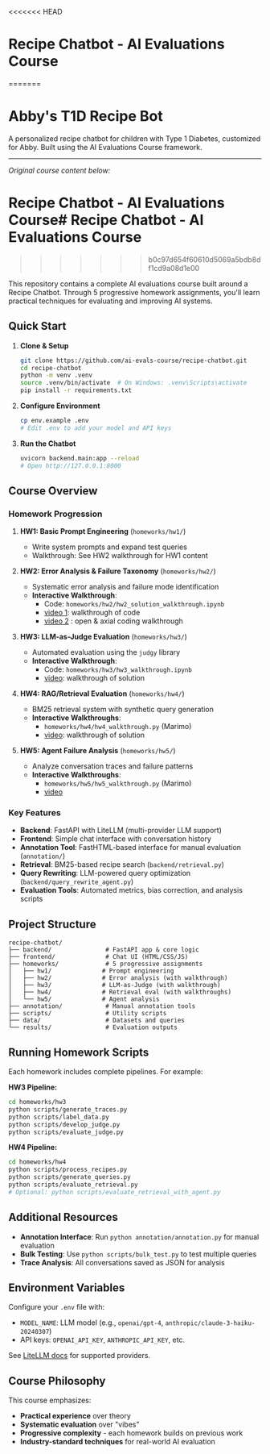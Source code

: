 <<<<<<< HEAD
# Recipe Chatbot - AI Evaluations Course
=======
# Abby's T1D Recipe Bot

A personalized recipe chatbot for children with Type 1 Diabetes, customized for Abby. Built using the AI Evaluations Course framework.

---

*Original course content below:*

# Recipe Chatbot - AI Evaluations Course# Recipe Chatbot - AI Evaluations Course
>>>>>>> b0c97d654f60610d5069a5bdb8df1cd9a08d1e00

This repository contains a complete AI evaluations course built around a Recipe Chatbot. Through 5 progressive homework assignments, you'll learn practical techniques for evaluating and improving AI systems.

## Quick Start

1. **Clone & Setup**
   ```bash
   git clone https://github.com/ai-evals-course/recipe-chatbot.git
   cd recipe-chatbot
   python -m venv .venv
   source .venv/bin/activate  # On Windows: .venv\Scripts\activate
   pip install -r requirements.txt
   ```

2. **Configure Environment**
   ```bash
   cp env.example .env
   # Edit .env to add your model and API keys
   ```

3. **Run the Chatbot**
   ```bash
   uvicorn backend.main:app --reload
   # Open http://127.0.0.1:8000
   ```

## Course Overview

### Homework Progression

1. **HW1: Basic Prompt Engineering** (`homeworks/hw1/`)
   - Write system prompts and expand test queries
   - Walkthrough: See HW2 walkthrough for HW1 content

2. **HW2: Error Analysis & Failure Taxonomy** (`homeworks/hw2/`)
   - Systematic error analysis and failure mode identification
   - **Interactive Walkthrough**:
      - Code: `homeworks/hw2/hw2_solution_walkthrough.ipynb`
      - [video 1](https://youtu.be/h9oAAAYnGx4?si=fWxN3NtpSbdD55cW): walkthrough of code
      - [video 2](https://youtu.be/AKg27L4E0M8) : open & axial coding walkthrough

3. **HW3: LLM-as-Judge Evaluation** (`homeworks/hw3/`)
   - Automated evaluation using the `judgy` library
   - **Interactive Walkthrough**:
      - Code: `homeworks/hw3/hw3_walkthrough.ipynb`
      - [video](https://youtu.be/1d5aNfslwHg): walkthrough of solution

4. **HW4: RAG/Retrieval Evaluation** (`homeworks/hw4/`)
   - BM25 retrieval system with synthetic query generation
   - **Interactive Walkthroughs**: 
     - `homeworks/hw4/hw4_walkthrough.py` (Marimo)
     - [video](https://youtu.be/GMShL5iC8aY): walkthrough of solution

5. **HW5: Agent Failure Analysis** (`homeworks/hw5/`)
   - Analyze conversation traces and failure patterns
   - **Interactive Walkthroughs**:
      - `homeworks/hw5/hw5_walkthrough.py` (Marimo)
      - [video](https://youtu.be/z1oISsDUKLA) 

### Key Features

- **Backend**: FastAPI with LiteLLM (multi-provider LLM support)
- **Frontend**: Simple chat interface with conversation history
- **Annotation Tool**: FastHTML-based interface for manual evaluation (`annotation/`)
- **Retrieval**: BM25-based recipe search (`backend/retrieval.py`)
- **Query Rewriting**: LLM-powered query optimization (`backend/query_rewrite_agent.py`)
- **Evaluation Tools**: Automated metrics, bias correction, and analysis scripts

## Project Structure

```
recipe-chatbot/
├── backend/               # FastAPI app & core logic
├── frontend/              # Chat UI (HTML/CSS/JS)
├── homeworks/             # 5 progressive assignments
│   ├── hw1/              # Prompt engineering
│   ├── hw2/              # Error analysis (with walkthrough)
│   ├── hw3/              # LLM-as-Judge (with walkthrough)
│   ├── hw4/              # Retrieval eval (with walkthroughs)
│   └── hw5/              # Agent analysis
├── annotation/            # Manual annotation tools
├── scripts/               # Utility scripts
├── data/                  # Datasets and queries
└── results/               # Evaluation outputs
```

## Running Homework Scripts

Each homework includes complete pipelines. For example:

**HW3 Pipeline:**
```bash
cd homeworks/hw3
python scripts/generate_traces.py
python scripts/label_data.py
python scripts/develop_judge.py
python scripts/evaluate_judge.py
```

**HW4 Pipeline:**
```bash
cd homeworks/hw4
python scripts/process_recipes.py
python scripts/generate_queries.py
python scripts/evaluate_retrieval.py
# Optional: python scripts/evaluate_retrieval_with_agent.py
```

## Additional Resources

- **Annotation Interface**: Run `python annotation/annotation.py` for manual evaluation
- **Bulk Testing**: Use `python scripts/bulk_test.py` to test multiple queries
- **Trace Analysis**: All conversations saved as JSON for analysis

## Environment Variables

Configure your `.env` file with:
- `MODEL_NAME`: LLM model (e.g., `openai/gpt-4`, `anthropic/claude-3-haiku-20240307`)
- API keys: `OPENAI_API_KEY`, `ANTHROPIC_API_KEY`, etc.

See [LiteLLM docs](https://docs.litellm.ai/docs/providers) for supported providers.

## Course Philosophy

This course emphasizes:
- **Practical experience** over theory
- **Systematic evaluation** over "vibes"
- **Progressive complexity** - each homework builds on previous work
- **Industry-standard techniques** for real-world AI evaluation
